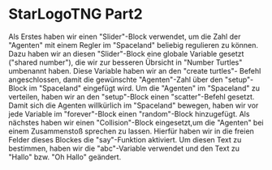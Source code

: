 # StarLogoTNG Part2
Als Erstes haben wir einen "Slider"-Block verwendet, um die Zahl der "Agenten" mit einem Regler im "Spaceland" beliebig regulieren
zu können. Dazu haben wir an diesen "Slider"-Block eine globale Variable gesetzt ("shared number"),
die wir zur besseren Übrsicht in "Number Turtles" umbenannt haben. 
Diese Variable haben wir an den "create turtles"- Befehl angeschlossen, damit die gewünschte "Agenten"-Zahl über den "setup"-Block im 
"Spaceland" eingefügt wird.
Um die "Agenten" im "Spaceland" zu verteilen, haben wir an den "setup"-Block einen "scatter"-Befehl gesetzt.
Damit sich die Agenten willkürlich im "Spaceland" bewegen, haben wir vor jede Variable im "forever"-Block einen "random"-Block hinzugefügt.
Als nächstes haben wir einen "Collision"-Block eingesetzt,um die "Agenten" bei einem Zusammenstoß sprechen zu lassen. 
Hierfür haben wir in die freien Felder dieses Blockes die "say"-Funktion aktiviert. Um diesen Text zu bestimmen, haben wir die
"abc"-Variable verwendet und den Text zu "Hallo" bzw. "Oh Hallo" geändert.


